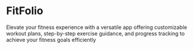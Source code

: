 # FitFolio
Elevate your fitness experience with a versatile app offering customizable workout plans, step-by-step exercise guidance, and progress tracking to achieve your fitness goals efficiently
